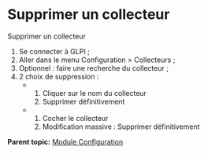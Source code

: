 Supprimer un collecteur
=======================

Supprimer un collecteur

1.  Se connecter à GLPI ;
2.  Aller dans le menu Configuration \> Collecteurs ;
3.  Optionnel : faire une recherche du collecteur ;
4.  2 choix de suppression :
    -   1.  Cliquer sur le nom du collecteur
        2.  Supprimer définitivement

    -   1.  Cocher le collecteur
        2.  Modification massive : Supprimer définitivement

**Parent topic:** [Module
Configuration](../glpi/config.html "Module Configuration de GLPI")
